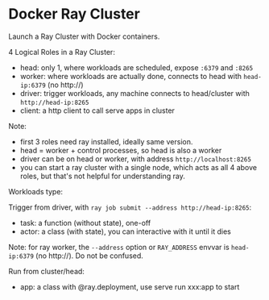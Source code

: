 # Docker Ray Cluster

Launch a Ray Cluster with Docker containers.

4 Logical Roles in a Ray Cluster:
- head: only 1, where workloads are scheduled, expose `:6379` and `:8265`
- worker: where workloads are actually done, connects to head with `head-ip:6379` (no http://)
- driver: trigger workloads, any machine connects to head/cluster with `http://head-ip:8265`
- client: a http client to call serve apps in cluster

Note:
- first 3 roles need ray installed, ideally same version.
- head = worker + control processes, so head is also a worker
- driver can be on head or worker, with address `http://localhost:8265`
- you can start a ray cluster with a single node, which acts as all 4 above roles, but that's not helpful for understanding ray.

Workloads type:

Trigger from driver, with `ray job submit --address http://head-ip:8265`:
- task: a function (without state), one-off
- actor: a class (with state), you can interactive with it until it dies

Note: for ray worker, the `--address` option or `RAY_ADDRESS` envvar is `head-ip:6379` (no http://). Do not be confused.

Run from cluster/head:
- app: a class with @ray.deployment, use serve run xxx:app to start